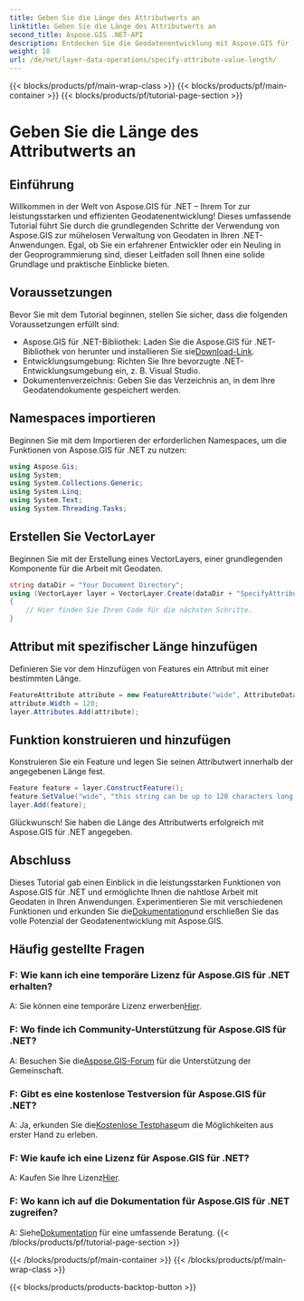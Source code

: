 ```yaml
---
title: Geben Sie die Länge des Attributwerts an
linktitle: Geben Sie die Länge des Attributwerts an
second_title: Aspose.GIS .NET-API
description: Entdecken Sie die Geodatenentwicklung mit Aspose.GIS für .NET. Verwalten und bearbeiten Sie räumliche Daten mühelos in Ihren .NET-Anwendungen.
weight: 18
url: /de/net/layer-data-operations/specify-attribute-value-length/
---
```


{{< blocks/products/pf/main-wrap-class >}}
{{< blocks/products/pf/main-container >}}
{{< blocks/products/pf/tutorial-page-section >}}

# Geben Sie die Länge des Attributwerts an

## Einführung
Willkommen in der Welt von Aspose.GIS für .NET – Ihrem Tor zur leistungsstarken und effizienten Geodatenentwicklung! Dieses umfassende Tutorial führt Sie durch die grundlegenden Schritte der Verwendung von Aspose.GIS zur mühelosen Verwaltung von Geodaten in Ihren .NET-Anwendungen. Egal, ob Sie ein erfahrener Entwickler oder ein Neuling in der Geoprogrammierung sind, dieser Leitfaden soll Ihnen eine solide Grundlage und praktische Einblicke bieten.
## Voraussetzungen
Bevor Sie mit dem Tutorial beginnen, stellen Sie sicher, dass die folgenden Voraussetzungen erfüllt sind:
-  Aspose.GIS für .NET-Bibliothek: Laden Sie die Aspose.GIS für .NET-Bibliothek von herunter und installieren Sie sie[Download-Link](https://releases.aspose.com/gis/net/).
- Entwicklungsumgebung: Richten Sie Ihre bevorzugte .NET-Entwicklungsumgebung ein, z. B. Visual Studio.
- Dokumentenverzeichnis: Geben Sie das Verzeichnis an, in dem Ihre Geodatendokumente gespeichert werden.
## Namespaces importieren
Beginnen Sie mit dem Importieren der erforderlichen Namespaces, um die Funktionen von Aspose.GIS für .NET zu nutzen:
```csharp
using Aspose.Gis;
using System;
using System.Collections.Generic;
using System.Linq;
using System.Text;
using System.Threading.Tasks;
```
## Erstellen Sie VectorLayer
Beginnen Sie mit der Erstellung eines VectorLayers, einer grundlegenden Komponente für die Arbeit mit Geodaten.
```csharp
string dataDir = "Your Document Directory";
using (VectorLayer layer = VectorLayer.Create(dataDir + "SpecifyAttributeValueLength_out.shp", Drivers.Shapefile))
{
    // Hier finden Sie Ihren Code für die nächsten Schritte.
}
```
## Attribut mit spezifischer Länge hinzufügen
Definieren Sie vor dem Hinzufügen von Features ein Attribut mit einer bestimmten Länge.
```csharp
FeatureAttribute attribute = new FeatureAttribute("wide", AttributeDataType.String);
attribute.Width = 120;
layer.Attributes.Add(attribute);
```
## Funktion konstruieren und hinzufügen
Konstruieren Sie ein Feature und legen Sie seinen Attributwert innerhalb der angegebenen Länge fest.
```csharp
Feature feature = layer.ConstructFeature();
feature.SetValue("wide", "this string can be up to 120 characters long now.");
layer.Add(feature);
```
Glückwunsch! Sie haben die Länge des Attributwerts erfolgreich mit Aspose.GIS für .NET angegeben.
## Abschluss
 Dieses Tutorial gab einen Einblick in die leistungsstarken Funktionen von Aspose.GIS für .NET und ermöglichte Ihnen die nahtlose Arbeit mit Geodaten in Ihren Anwendungen. Experimentieren Sie mit verschiedenen Funktionen und erkunden Sie die[Dokumentation](https://reference.aspose.com/gis/net/)und erschließen Sie das volle Potenzial der Geodatenentwicklung mit Aspose.GIS.
## Häufig gestellte Fragen
### F: Wie kann ich eine temporäre Lizenz für Aspose.GIS für .NET erhalten?
 A: Sie können eine temporäre Lizenz erwerben[Hier](https://purchase.aspose.com/temporary-license/).
### F: Wo finde ich Community-Unterstützung für Aspose.GIS für .NET?
 A: Besuchen Sie die[Aspose.GIS-Forum](https://forum.aspose.com/c/gis/33) für die Unterstützung der Gemeinschaft.
### F: Gibt es eine kostenlose Testversion für Aspose.GIS für .NET?
 A: Ja, erkunden Sie die[Kostenlose Testphase](https://releases.aspose.com/)um die Möglichkeiten aus erster Hand zu erleben.
### F: Wie kaufe ich eine Lizenz für Aspose.GIS für .NET?
 A: Kaufen Sie Ihre Lizenz[Hier](https://purchase.aspose.com/buy).
### F: Wo kann ich auf die Dokumentation für Aspose.GIS für .NET zugreifen?
 A: Siehe[Dokumentation](https://reference.aspose.com/gis/net/) für eine umfassende Beratung.
{{< /blocks/products/pf/tutorial-page-section >}}

{{< /blocks/products/pf/main-container >}}
{{< /blocks/products/pf/main-wrap-class >}}

{{< blocks/products/products-backtop-button >}}
